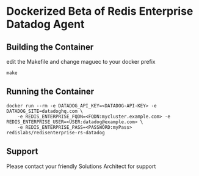 # Dockerized Beta of Redis Enterprise Datadog Agent

## Building the Container

edit the Makefile and change maguec to your docker prefix

```
make
```

## Running the Container

```
docker run --rm -e DATADOG_API_KEY=<DATADOG-API-KEY> -e DATADOG_SITE=datadoghq.com \
	-e REDIS_ENTERPRISE_FQDN=<FQDN:mycluster.example.com> -e REDIS_ENTERPRISE_USER=<USER:datadog@example.com> \
	-e REDIS_ENTERPRISE_PASS=<PASSWORD:myPass> redislabs/redisenterprise-rs-datadog
```

## Support 

Please contact your friendly Solutions Architect for support
